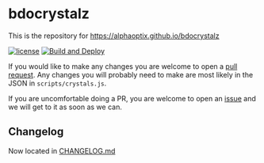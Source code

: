 bdocrystalz
=====
This is the repository for https://alphaoptix.github.io/bdocrystalz

[![license](https://img.shields.io/github/license/alphaoptix/bdocrystalz.svg)](https://github.com/alphaoptix/bdocrystalz/blob/main/LICENSE)
[![Build and Deploy](https://github.com/AlphaOptix/bdocrystalz/actions/workflows/main.yml/badge.svg?branch=master)](https://github.com/AlphaOptix/bdocrystalz/actions/workflows/main.yml)

If you would like to make any changes you are welcome to open a [pull request](https://github.com/AlphaOptix/bdocrystalz/pulls). Any changes you will probably need to make are most likely in the JSON in `scripts/crystals.js`.

If you are uncomfortable doing a PR, you are welcome to open an [issue](https://github.com/AlphaOptix/bdocrystalz/issues) and we will get to it as soon as we can. 

## Changelog
Now located in [CHANGELOG.md](CHANGELOG.md)
